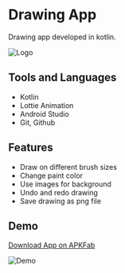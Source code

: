 # Drawing App

Drawing app developed in kotlin.


![Logo](https://i.imgur.com/b7GLYCg.png)


## Tools and Languages

- Kotlin
- Lottie Animation
- Android Studio
- Git, Github


## Features

- Draw on different brush sizes
- Change paint color
- Use images for background
- Undo and redo drawing
- Save drawing as png file


## Demo

[Download App on APKFab](https://apkfab.com/drawing-app/com.example.drawingapp/apk?h=27da705ec2c38e176857561c8ce4438e9dbc68422fc1a5704a36c73216e16bce)

![Demo](https://i.imgur.com/FSp6v0q.gif)
